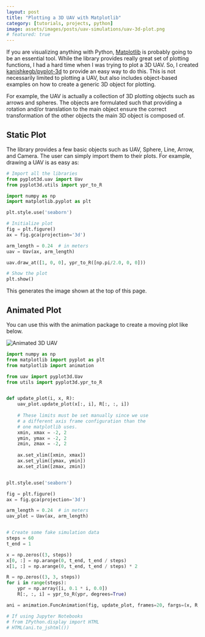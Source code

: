 ```yaml
---
layout: post
title: "Plotting a 3D UAV with Matplotlib"
category: [tutorials, projects, python]
image: assets/images/posts/uav-simulations/uav-3d-plot.png
# featured: true
---
```


If you are visualizing anything with Python, [Matplotlib](https://matplotlib.org) is probably going to be an essential tool.
While the library provides really great set of plotting functions, I had a hard time when I was trying to plot a 3D UAV.
So, I created [kanishkegb/pyplot-3d](https://github.com/kanishkegb/pyplot-3d) to provide an easy way to do this.
This is not necessarily limited to plotting a UAV, but also includes object-based examples on how to create a generic 3D object for plotting.

For example, the UAV is actually a collection of 3D plotting objects such as arrows and spheres.
The objects are formulated such that providing a rotation and/or translation to the main object ensure the correct transformation of the other objects the main 3D object is composed of.

## Static Plot

The library provides a few basic objects such as UAV, Sphere, Line, Arrow, and Camera.
The user can simply import them to their plots.
For example, drawing a UAV is as easy as:
```python
# Import all the libraries
from pyplot3d.uav import Uav
from pyplot3d.utils import ypr_to_R

import numpy as np
import matplotlib.pyplot as plt

plt.style.use('seaborn')

# Initialize plot
fig = plt.figure()
ax = fig.gca(projection='3d')

arm_length = 0.24  # in meters
uav = Uav(ax, arm_length)

uav.draw_at([1, 0, 0], ypr_to_R([np.pi/2.0, 0, 0]))

# Show the plot
plt.show()
```

This generates the image shown at the top of this page.

## Animated Plot

You can use this with the animation package to create a moving plot like below.

![Animated 3D UAV](https://github.com/kanishkegb/pyplot-3d/raw/main/media/video.gif)

```python
import numpy as np
from matplotlib import pyplot as plt
from matplotlib import animation

from uav import pyplot3d.Uav
from utils import pyplot3d.ypr_to_R


def update_plot(i, x, R):
    uav_plot.update_plot(x[:, i], R[:, :, i])
    
    # These limits must be set manually since we use
    # a different axis frame configuration than the
    # one matplotlib uses.
    xmin, xmax = -2, 2
    ymin, ymax = -2, 2
    zmin, zmax = -2, 2
    
    ax.set_xlim([xmin, xmax])
    ax.set_ylim([ymax, ymin])
    ax.set_zlim([zmax, zmin])


plt.style.use('seaborn')

fig = plt.figure()
ax = fig.gca(projection='3d')

arm_length = 0.24  # in meters
uav_plot = Uav(ax, arm_length)


# Create some fake simulation data
steps = 60
t_end = 1

x = np.zeros((3, steps))
x[0, :] = np.arange(0, t_end, t_end / steps)
x[1, :] = np.arange(0, t_end, t_end / steps) * 2

R = np.zeros((3, 3, steps))
for i in range(steps):
    ypr = np.array([i, 0.1 * i, 0.0])
    R[:, :, i] = ypr_to_R(ypr, degrees=True)

ani = animation.FuncAnimation(fig, update_plot, frames=20, fargs=(x, R,));

# If using Jupyter Notebooks
# from IPython.display import HTML
# HTML(ani.to_jshtml())
```

